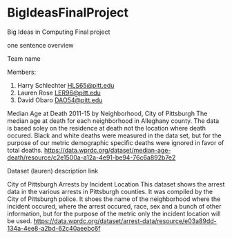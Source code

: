 # BigIdeasFinalProject
Big Ideas in Computing Final project 

one sentence overview 

Team name 

Members: 
1. Harry Schlechter HLS65@pitt.edu
2. Lauren Rose LER96@pitt.edu
3. David Obaro DAO54@pitt.edu

Median Age at Death 2011-15 by Neighborhood, City of Pittsburgh 
The median age at death for each neighborhood in Alleghany county. The data is based soley on the residence at death not the location where death occured. Black and white deaths were measured in the data set, but for the purpose of our metric demographic specific deaths were ignored in favor of total deaths. 
https://data.wprdc.org/dataset/median-age-death/resource/c2e1500a-a12a-4e91-be94-76c6a892b7e2

Dataset (lauren)
description
link

City of Pittsburgh Arrests by Incident Location
This dataset shows the arrest data in the various arrests in Pittsburgh counties. It was compiled by the City of Pittsburgh police. It shoes the name of the neighborhood  where the incident occured, where the arrest occured, race, sex and a bunch of other information, but for the purpose of the metric only the incident location will be used.
https://data.wprdc.org/dataset/arrest-data/resource/e03a89dd-134a-4ee8-a2bd-62c40aeebc6f

